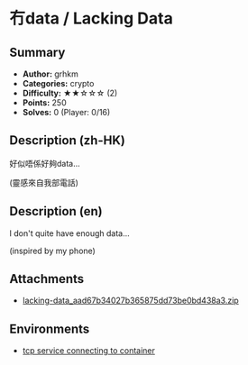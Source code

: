 冇data / Lacking Data
===

## Summary

* **Author:** grhkm
* **Categories:** crypto
* **Difficulty:** ★★☆☆☆ (2)
* **Points:** 250
* **Solves:** 0 (Player: 0/16)

## Description (zh-HK)

好似唔係好夠data...

(靈感來自我部電話)

## Description (en)

I don't quite have enough data...

(inspired by my phone)

## Attachments

- [lacking-data_aad67b34027b365875dd73be0bd438a3.zip](https://github.com/blackb6a/bsides-hk-ctf-2025-challenges-public/releases/download/v1.0.0/lacking-data_aad67b34027b365875dd73be0bd438a3.zip)


## Environments

- [tcp service connecting to container](env)


